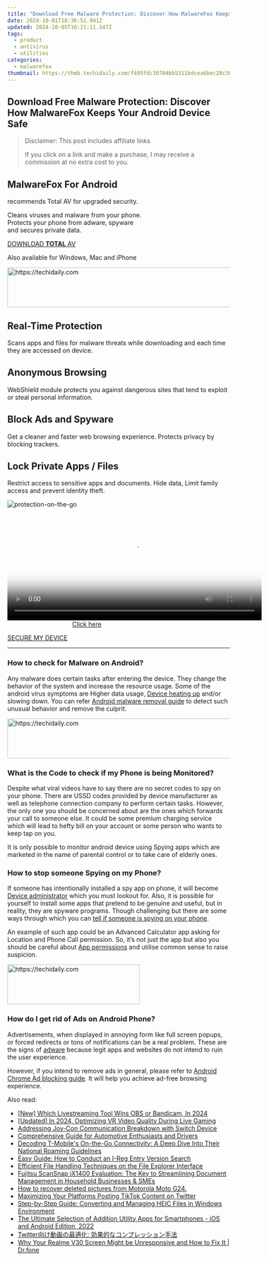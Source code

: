 ```yaml
---
title: "Download Free Malware Protection: Discover How MalwareFox Keeps Your Android Device Safe"
date: 2024-10-01T18:36:51.941Z
updated: 2024-10-05T16:21:11.547Z
tags:
  - product
  - antivirus
  - utilities
categories:
  - malwarefox
thumbnail: https://thmb.techidaily.com/f495fdc30704bb5311bdcea6bec28c308373dbaff21b69f564e50f099e806a16.jpg
---
```


## Download Free Malware Protection: Discover How MalwareFox Keeps Your Android Device Safe

>  Disclaimer: This post includes affiliate links
>
>  If you click on a link and make a purchase, I may receive a commission at no extra cost to you.
>

## MalwareFox ​For Android

recommends Total AV for upgraded security.

Cleans viruses and malware from your phone.  
Protects your phone from adware, spyware  
and secures private data.

[DOWNLOAD **TOTAL** AV](https://tools.techidaily.com/malwarefox/products/) 

Also available for Windows, Mac and iPhone

<!-- affiliate ads begin -->
<a href="https://aligracehair.sjv.io/c/5597632/2027167/19272" target="_top" id="2027167">
  <img src="//a.impactradius-go.com/display-ad/19272-2027167" border="0" alt="https://techidaily.com" width="728" height="90"/>
</a>
<img height="0" width="0" src="https://aligracehair.sjv.io/i/5597632/2027167/19272" style="position:absolute;visibility:hidden;" border="0" />
<!-- affiliate ads end -->

## Real-Time Protection

Scans apps and files for malware threats while downloading and each time they are accessed on device.

## Anonymous Browsing

WebShield module protects you against dangerous sites that tend to exploit or steal personal information.

## Block Ads and Spyware

Get a cleaner and faster web browsing experience. Protects privacy by blocking trackers.

## Lock Private Apps / Files

Restrict access to sensitive apps and documents. Hide data, Limit family access and prevent identity theft.

![](https://www.malwarefox.com/wp-content/uploads/2022/07/protection-on-the-go.webp "protection-on-the-go")

<!-- affiliate ads begin -->
<span id="1983472">
					<video width="576" height="240" style="cursor:pointer"
           poster="//a.impactradius-go.com/display-clicktoplayimage/1983472.png"
           onclick="if(!this.playClicked){this.play();this.setAttribute('controls',true);this.playClicked=true;}">
	   <source src="//a.impactradius-go.com/display-ad/22993-1983472">
	   <img src="//a.impactradius-go.com/display-clicktoplayimage/1983472.png" style="border: none; height: 100%; width: 100%; object-fit: contain">
	</video>
	<div style="width:360px;text-align:center"><a href="javascript:window.open(decodeURIComponent('https%3A%2F%2Fhomestyler.sjv.io%2Fc%2F5597632%2F1983472%2F22993'), '_blank');void(0);">Click here</a></div>
</span>
<img height="0" width="0" src="https://imp.pxf.io/i/5597632/1983472/22993" style="position:absolute;visibility:hidden;" border="0" />
<!-- affiliate ads end -->

[SECURE MY DEVICE](https://tools.techidaily.com/malwarefox/products/) 

---

### How to check for Malware on Android?

Any malware does certain tasks after entering the device. They change the behavior of the system and increase the resource usage. Some of the android virus symptoms are Higher data usage, [Device heating up](https://tools.techidaily.com/malwarefox/products/) and/or slowing down. You can refer [Android malware removal guide](https://tools.techidaily.com/malwarefox/products/) to detect such unusual behavior and remove the culprit.

<!-- affiliate ads begin -->
<a href="https://appsumo.8odi.net/c/5597632/2100537/7443" target="_top" id="2100537">
  <img src="//a.impactradius-go.com/display-ad/7443-2100537" border="0" alt="https://techidaily.com" width="728" height="90"/>
</a>
<img height="0" width="0" src="https://appsumo.8odi.net/i/5597632/2100537/7443" style="position:absolute;visibility:hidden;" border="0" />
<!-- affiliate ads end -->

### What is the Code to check if my Phone is being Monitored?

Despite what viral videos have to say there are no secret codes to spy on your phone. There are USSD codes provided by device manufacturer as well as telephone connection company to perform certain tasks. However, the only one you should be concerned about are the ones which forwards your call to someone else. It could be some premium charging service which will lead to hefty bill on your account or some person who wants to keep tap on you.

It is only possible to monitor android device using Spying apps which are marketed in the name of parental control or to take care of elderly ones.

### How to stop someone Spying on my Phone?

If someone has intentionally installed a spy app on phone, it will become [Device administrator](https://tools.techidaily.com/malwarefox/products/) which you must lookout for. Also, it is possible for yourself to install some apps that pretend to be genuine and useful, but in reality, they are spyware programs. Though challenging but there are some ways through which you can [tell if someone is spying on your phone](https://tools.techidaily.com/malwarefox/products/).

An example of such app could be an Advanced Calculator app asking for Location and Phone Call permission. So, it’s not just the app but also you should be careful about [App permissions](https://tools.techidaily.com/malwarefox/products/) and utilise common sense to raise suspicion. 

<!-- affiliate ads begin -->
<a href="https://aligracehair.sjv.io/c/5597632/2006941/19272" target="_top" id="2006941">
  <img src="//a.impactradius-go.com/display-ad/19272-2006941" border="0" alt="https://techidaily.com" width="300" height="90"/>
</a>
<img height="0" width="0" src="https://aligracehair.sjv.io/i/5597632/2006941/19272" style="position:absolute;visibility:hidden;" border="0" />
<!-- affiliate ads end -->

### How do I get rid of Ads on Android Phone?

Advertisements, when displayed in annoying form like full screen popups, or forced redirects or tons of notifications can be a real problem. These are the signs of [adware](https://tools.techidaily.com/malwarefox/products/) because legit apps and websites do not intend to ruin the user experience. 

However, if you intend to remove ads in general, please refer to [Android Chrome Ad blocking guide](https://tools.techidaily.com/malwarefox/products/). It will help you achieve ad-free browsing experience.

<ins class="adsbygoogle"
     style="display:block"
     data-ad-format="autorelaxed"
     data-ad-client="ca-pub-7571918770474297"
     data-ad-slot="1223367746"></ins>

<ins class="adsbygoogle"
     style="display:block"
     data-ad-client="ca-pub-7571918770474297"
     data-ad-slot="8358498916"
     data-ad-format="auto"
     data-full-width-responsive="true"></ins>

<span class="atpl-alsoreadstyle">Also read:</span>
<div><ul>
<li><a href="https://desktop-recording.techidaily.com/new-which-livestreaming-tool-wins-obs-or-bandicam-in-2024/"><u>[New] Which Livestreaming Tool Wins OBS or Bandicam, In 2024</u></a></li>
<li><a href="https://digital-screen-recording.techidaily.com/updated-in-2024-optimizing-vr-video-quality-during-live-gaming/"><u>[Updated] In 2024, Optimizing VR Video Quality During Live Gaming</u></a></li>
<li><a href="https://games-able.techidaily.com/addressing-joy-con-communication-breakdown-with-switch-device/"><u>Addressing Joy-Con Communication Breakdown with Switch Device</u></a></li>
<li><a href="https://fox-search.techidaily.com/comprehensive-guide-for-automotive-enthusiasts-and-drivers/"><u>Comprehensive Guide for Automotive Enthusiasts and Drivers</u></a></li>
<li><a href="https://tech-recovery.techidaily.com/decoding-t-mobiles-on-the-go-connectivity-a-deep-dive-into-their-national-roaming-guidelines/"><u>Decoding T-Mobile's On-the-Go Connectivity: A Deep Dive Into Their National Roaming Guidelines</u></a></li>
<li><a href="https://fox-search.techidaily.com/easy-guide-how-to-conduct-an-i-reg-entry-version-search/"><u>Easy Guide: How to Conduct an I-Reg Entry Version Search</u></a></li>
<li><a href="https://fox-search.techidaily.com/efficient-file-handling-techniques-on-the-file-explorer-interface/"><u>Efficient File Handling Techniques on the File Explorer Interface</u></a></li>
<li><a href="https://buynow-tips.techidaily.com/fujitsu-scansnap-ix1400-evaluation-the-key-to-streamlining-document-management-in-household-businesses-and-smes/"><u>Fujitsu ScanSnap iX1400 Evaluation: The Key to Streamlining Document Management in Household Businesses & SMEs</u></a></li>
<li><a href="https://blog-min.techidaily.com/how-to-recover-deleted-pictures-from-motorola-moto-g24-by-fonelab-android-recover-pictures/"><u>How to recover deleted pictures from Motorola Moto G24.</u></a></li>
<li><a href="https://twitter-videos.techidaily.com/maximizing-your-platforms-posting-tiktok-content-on-twitter/"><u>Maximizing Your Platforms Posting TikTok Content on Twitter</u></a></li>
<li><a href="https://fox-search.techidaily.com/step-by-step-guide-converting-and-managing-heic-files-in-windows-environment/"><u>Step-by-Step Guide: Converting and Managing HEIC Files in Windows Environment</u></a></li>
<li><a href="https://fox-search.techidaily.com/the-ultimate-selection-of-addition-utility-apps-for-smartphones-ios-and-android-edition-2022/"><u>The Ultimate Selection of Addition Utility Apps for Smartphones - iOS and Android Edition, 2022</u></a></li>
<li><a href="https://some-approaches.techidaily.com/1726028455298-twitter/"><u>Twitter向け動画の最適化: 効果的なコンプレッション手法</u></a></li>
<li><a href="https://howto.techidaily.com/why-your-realme-v30-screen-might-be-unresponsive-and-how-to-fix-it-drfone-by-drfone-fix-android-problems-fix-android-problems/"><u>Why Your Realme V30 Screen Might be Unresponsive and How to Fix It | Dr.fone</u></a></li>
</ul></div>


